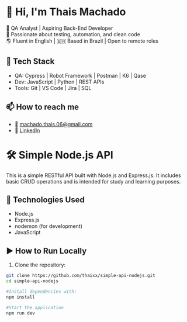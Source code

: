 # 👋 Hi, I'm Thais Machado

🎯 QA Analyst | Aspiring Back-End Developer  
🧪 Passionate about testing, automation, and clean code  
🌎 Fluent in English | 🇧🇷 Based in Brazil | Open to remote roles  

## 🚀 Tech Stack
- QA: Cypress | Robot Framework | Postman | K6 | Qase
- Dev: JavaScript | Python | REST APIs
- Tools: Git | VS Code | Jira | SQL

## 📫 How to reach me
- 📧 machado.thais.06@gmail.com  
- 💼 [LinkedIn](https://www.linkedin.com/in/thais-machado-qa/)

# 🛠️ Simple Node.js API

This is a simple RESTful API built with Node.js and Express.js. It includes basic CRUD operations and is intended for study and learning purposes.

## 🚀 Technologies Used

- Node.js
- Express.js
- nodemon (for development)
- JavaScript

## ▶️ How to Run Locally

1. Clone the repository:

```bash
git clone https://github.com/thaixx/simple-api-nodejs.git
cd simple-api-nodejs

#Install dependencies with:
npm install

#Start the application
npm run dev







